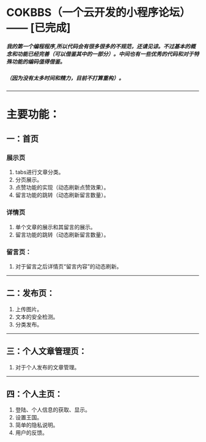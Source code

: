 # COKBBS（一个云开发的小程序论坛）—— [已完成]
##### 我的第一个编程程序,所以代码会有很多很多的不规范，还请见谅。不过基本的概念和功能已经完善（可以借鉴其中的一部分）。中间也有一些优秀的代码和对于特殊功能的编码值得借鉴。
##### （因为没有太多时间和精力，目前不打算重构）。
---
# 主要功能：
## 一：首页
### 展示页
1. tabs进行文章分类。
2. 分页展示。
3. 点赞功能的实现（动态刷新点赞效果）。
4. 留言功能的跳转（动态刷新留言数量）。
### 详情页
1. 单个文章的展示和其留言的展示。
2.  留言功能的跳转（动态刷新留言数量）。
### 留言页：
1. 对于留言之后详情页“留言内容”的动态刷新。
--- 
## 二：发布页：
1. 上传图片。
2. 文本的安全检测。
3. 分类发布。
---
## 三：个人文章管理页：
1. 对于个人发布的文章管理。
---
## 四：个人主页：
1. 登陆、个人信息的获取、显示。
2. 设置王国。
3. 简单的隐私说明。
4. 用户的反馈。

